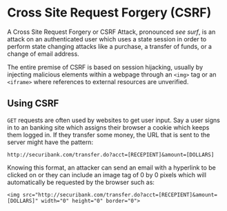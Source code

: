 # Cross Site Request Forgery (CSRF)

A Cross Site Request Forgery or CSRF Attack, pronounced *see surf*, is an attack on an authenticated user which uses a state session in order to perform state changing attacks like a purchase, a transfer of funds, or a change of email address.

The entire premise of CSRF is based on session hijacking, usually by injecting malicious elements within a webpage through an `<img>` tag or an `<iframe>` where references to external resources are unverified.

## Using CSRF

`GET` requests are often used by websites to get user input. Say a user signs in to an banking site which assigns their browser a cookie which keeps them logged in. If they transfer some money, the URL that is sent to the server might have the pattern:

`http://securibank.com/transfer.do?acct=[RECEPIENT]&amount=[DOLLARS]`

Knowing this format, an attacker can send an email with a hyperlink to be clicked on or they can include an image tag of 0 by 0 pixels which will automatically be requested by the browser such as:

`<img src="http://securibank.com/transfer.do?acct=[RECEPIENT]&amount=[DOLLARS]" width="0" height="0" border="0">`